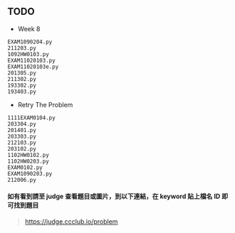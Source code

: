 ## TODO

- Week 8
```
EXAM1090204.py
211203.py
1092HW0103.py
EXAM11020103.py
EXAM11020103e.py
201305.py
211302.py
193302.py
193403.py
```
- Retry The Problem
```
1111EXAM0104.py
203304.py
201401.py
203303.py
212103.py
203102.py
1102HW0102.py
1102HW0203.py
EXAM0102.py
EXAM1090203.py
212006.py
```

#### 如有看到請至 judge 查看題目或圖片，到以下連結，在 keyword 貼上檔名 ID 即可找到題目

> https://judge.ccclub.io/problem